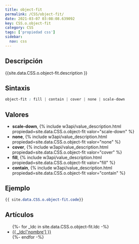 ```yaml
---
title: object-fit
permalink: /CSS/object-fit/
date: 2021-03-07 03:08:08.639092
key: CSS.o.object-fit
category: CSS
tags: ['propiedad css']
sidebar: 
  nav: css
---
```


## Descripción
{{site.data.CSS.o.object-fit.description }}

## Sintaxis
~~~css
object-fit : fill | contain | cover | none | scale-down
~~~

## Valores
* **scale-down**,  {% include w3api/value_description.html propiedad=site.data.CSS.o.object-fit valor="scale-down" %}
* **none**,  {% include w3api/value_description.html propiedad=site.data.CSS.o.object-fit valor="none" %}
* **cover**,  {% include w3api/value_description.html propiedad=site.data.CSS.o.object-fit valor="cover" %}
* **fill**,  {% include w3api/value_description.html propiedad=site.data.CSS.o.object-fit valor="fill" %}
* **contain**,  {% include w3api/value_description.html propiedad=site.data.CSS.o.object-fit valor="contain" %}

## Ejemplo
~~~css
{{ site.data.CSS.o.object-fit.code}}
~~~

## Artículos
<ul>
{%- for _ldc in site.data.CSS.o.object-fit.ldc -%}
   <li>
       <a href="{{_ldc['url'] }}">{{ _ldc['nombre'] }}</a>
   </li>
{%- endfor -%}
</ul>
